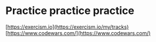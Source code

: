 # Practice practice practice

[https://exercism.io](https://exercism.io/my/tracks)
[https://www.codewars.com/](https://www.codewars.com/)
